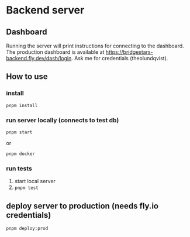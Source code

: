# Backend server 
## Dashboard
Running the server will print instructions for connecting to the dashboard. 
The production dashboard is available at https://bridgestars-backend.fly.dev/dash/login. Ask me for credentials (theolundqvist).


## How to use

### install
```
pnpm install
```


### run server locally (connects to test db)
```
pnpm start 
```
or
```
pnpm docker
```

### run tests
1. start local server
2. `pnpm test`




## deploy server to production (needs fly.io credentials)
```
pnpm deploy:prod
```


